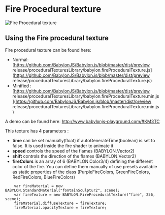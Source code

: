# Fire Procedural texture

![Fire Procedural texture](/img/extensions/proceduraltextures/firept.png)

## Using the Fire procedural texture

Fire procedural texture can be found here: 
- Normal: [https://github.com/BabylonJS/Babylon.js/blob/master/dist/preview release/proceduralTexturesLibrary/babylon.fireProceduralTexture.js](https://github.com/BabylonJS/Babylon.js/blob/master/dist/preview release/proceduralTexturesLibrary/babylon.fireProceduralTexture.js)
- Minified : [https://github.com/BabylonJS/Babylon.js/blob/master/dist/preview release/proceduralTexturesLibrary/babylon.fireProceduralTexture.min.js](https://github.com/BabylonJS/Babylon.js/blob/master/dist/preview release/proceduralTexturesLibrary/babylon.fireProceduralTexture.min.js)

A demo can be found here: http://www.babylonjs-playground.com/#KM3TC

This texture has 4 parameters :
- **time** can be set manually(float) if autoGenerateTime(boolean) is set to false. It is used inside the fire shader to animate it
- **speed** controls the speed of the flames (BABYLON.Vector2)
- **shift** controls the direction of the flames (BABYLON.Vector2)
- **fireColors** is an array of 6 (BABYLON.Color3/4) defining the different color of the fire. You can define them manually of use presets available as static properties of the class (PurpleFireColors, GreenFireColors, RedFireColors, BlueFireColors)

```
    var fireMaterial = new BABYLON.StandardMaterial("fontainSculptur2", scene);
    var fireTexture = new BABYLON.FireProceduralTexture("fire", 256, scene);
    fireMaterial.diffuseTexture = fireTexture;
    fireMaterial.opacityTexture = fireTexture;
```
